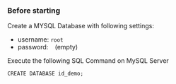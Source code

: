 ### Before starting
Create a MYSQL Database with following settings:
- username: `root`
- password: ` ` (empty)

Execute the following SQL Command on MySQL Server
```$xslt
CREATE DATABASE id_demo;
```
